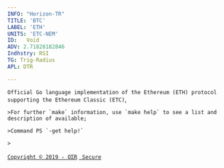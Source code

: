```yaml
---
INFO: "Horizon-TR"
TITLE: 'BTC'
LABEL: 'ETH'
UNITS: 'ETC-NEM'
ID:   Void
ADV: 2.71828182846
Indhstry: RSI
TG: Trig-Radius
APL: DTR

---
```


`Official Go language implementation of the Ethereum (ETH) protocol supporting the Ethereum Classic (ETC)`,


```
>For further `make` information, use `make help` to see a list and description of available;

>Command PS `-get help!`

>
```
[` Copyright © 2019 - OΣR `](https://gist.github.com/0ZT/6078bf85ee73364cf02bdf21d3605e30#file-information)
[` Secure`](https://www.mcafeesecure.com/verify?host=ozturna.info)
